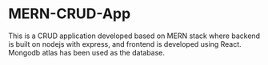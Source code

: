 # MERN-CRUD-App

This is a CRUD application developed based on MERN stack where backend is built on nodejs with express, and frontend is developed using React. Mongodb atlas has been used as the database. 
